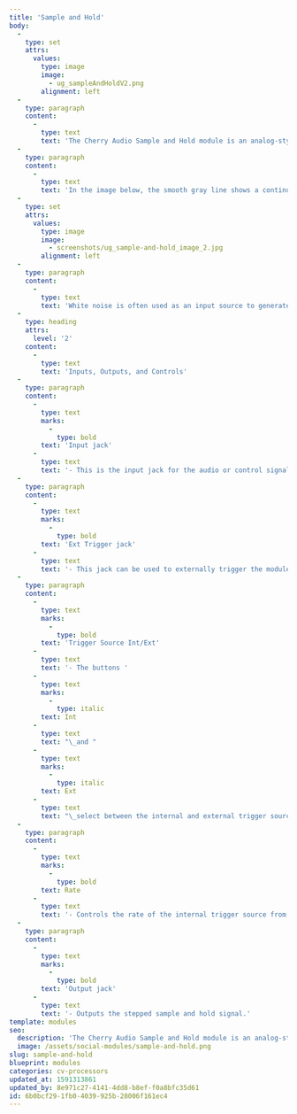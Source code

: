 ```yaml
---
title: 'Sample and Hold'
body:
  -
    type: set
    attrs:
      values:
        type: image
        image:
          - ug_sampleAndHoldV2.png
        alignment: left
  -
    type: paragraph
    content:
      -
        type: text
        text: 'The Cherry Audio Sample and Hold module is an analog-style synthesis tool that repetitively “samples” an input signal and outputs its voltage until triggered again. This module has an adjustable rate internal trigger source or can be triggered externally with a CV or audio signal.'
  -
    type: paragraph
    content:
      -
        type: text
        text: 'In the image below, the smooth gray line shows a continuous input signal. Each time the module is triggered the current voltage is “sampled” and “held” until the next trigger. The red line shows the stepped output signal.'
  -
    type: set
    attrs:
      values:
        type: image
        image:
          - screenshots/ug_sample-and-hold_image_2.jpg
        alignment: left
  -
    type: paragraph
    content:
      -
        type: text
        text: 'White noise is often used as an input source to generate a random stepped-CV signal. Modulating the pitch of an oscillator with this will create the classic sample and hold sound often heard in sci-fi movies. Play with the rate and amount of modulation to create all sorts of bleepy-bloopy goodness! “What was that R2-D2?”'
  -
    type: heading
    attrs:
      level: '2'
    content:
      -
        type: text
        text: 'Inputs, Outputs, and Controls'
  -
    type: paragraph
    content:
      -
        type: text
        marks:
          -
            type: bold
        text: 'Input jack'
      -
        type: text
        text: '- This is the input jack for the audio or control signal that will be sampled.'
  -
    type: paragraph
    content:
      -
        type: text
        marks:
          -
            type: bold
        text: 'Ext Trigger jack'
      -
        type: text
        text: '- This jack can be used to externally trigger the module with a CV or audio signal. Any voltage transition from below 2.5V to 2.5V or higher will trigger the module.'
  -
    type: paragraph
    content:
      -
        type: text
        marks:
          -
            type: bold
        text: 'Trigger Source Int/Ext'
      -
        type: text
        text: '- The buttons '
      -
        type: text
        marks:
          -
            type: italic
        text: Int
      -
        type: text
        text: "\_and "
      -
        type: text
        marks:
          -
            type: italic
        text: Ext
      -
        type: text
        text: "\_select between the internal and external trigger source."
  -
    type: paragraph
    content:
      -
        type: text
        marks:
          -
            type: bold
        text: Rate
      -
        type: text
        text: '- Controls the rate of the internal trigger source from 0.02 Hz - 50 Hz.'
  -
    type: paragraph
    content:
      -
        type: text
        marks:
          -
            type: bold
        text: 'Output jack'
      -
        type: text
        text: '- Outputs the stepped sample and hold signal.'
template: modules
seo:
  description: 'The Cherry Audio Sample and Hold module is an analog-style synthesis tool that repetitively “samples” an input signal and outputs its voltage until triggered again.'
  image: /assets/social-modules/sample-and-hold.png
slug: sample-and-hold
blueprint: modules
categories: cv-processors
updated_at: 1591313861
updated_by: 8e971c27-4141-4dd8-b8ef-f0a8bfc35d61
id: 6b0bcf29-1fb0-4039-925b-28006f161ec4
---
```

